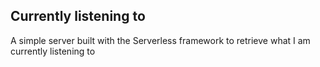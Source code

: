 ## Currently listening to
A simple server built with the Serverless framework to retrieve what I am currently listening to